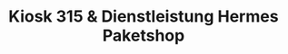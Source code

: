 ---
title: "Kiosk 315 & Dienstleistung Hermes Paketshop"
url: /leipzig/kiosk-315-und-dienstleistung-hermes-paketshop/
shop: Kiosk
---